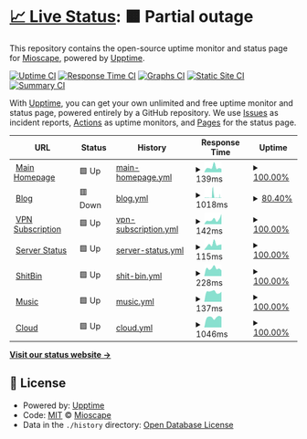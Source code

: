 # [📈 Live Status](https://status.ihya.dev): <!--live status--> **🟧 Partial outage**

This repository contains the open-source uptime monitor and status page for [Mioscape](https://ihya.dev), powered by [Upptime](https://github.com/upptime/upptime).

[![Uptime CI](https://github.com/mioscape/mioscape-uptime-status/workflows/Uptime%20CI/badge.svg)](https://github.com/mioscape/mioscape-uptime-status/actions?query=workflow%3A%22Uptime+CI%22)
[![Response Time CI](https://github.com/mioscape/mioscape-uptime-status/workflows/Response%20Time%20CI/badge.svg)](https://github.com/mioscape/mioscape-uptime-status/actions?query=workflow%3A%22Response+Time+CI%22)
[![Graphs CI](https://github.com/mioscape/mioscape-uptime-status/workflows/Graphs%20CI/badge.svg)](https://github.com/mioscape/mioscape-uptime-status/actions?query=workflow%3A%22Graphs+CI%22)
[![Static Site CI](https://github.com/mioscape/mioscape-uptime-status/workflows/Static%20Site%20CI/badge.svg)](https://github.com/mioscape/mioscape-uptime-status/actions?query=workflow%3A%22Static+Site+CI%22)
[![Summary CI](https://github.com/mioscape/mioscape-uptime-status/workflows/Summary%20CI/badge.svg)](https://github.com/mioscape/mioscape-uptime-status/actions?query=workflow%3A%22Summary+CI%22)

With [Upptime](https://upptime.js.org), you can get your own unlimited and free uptime monitor and status page, powered entirely by a GitHub repository. We use [Issues](https://github.com/mioscape/mioscape-uptime-status/issues) as incident reports, [Actions](https://github.com/mioscape/mioscape-uptime-status/actions) as uptime monitors, and [Pages](https://status.ihya.dev) for the status page.

<!--start: status pages-->
<!-- This summary is generated by Upptime (https://github.com/upptime/upptime) -->
<!-- Do not edit this manually, your changes will be overwritten -->
<!-- prettier-ignore -->
| URL | Status | History | Response Time | Uptime |
| --- | ------ | ------- | ------------- | ------ |
| <img alt="" src="https://icons.duckduckgo.com/ip3/ihya.dev.ico" height="13"> [Main Homepage](https://ihya.dev/) | 🟩 Up | [main-homepage.yml](https://github.com/mioscape/mioscape-uptime-status/commits/HEAD/history/main-homepage.yml) | <details><summary><img alt="Response time graph" src="./graphs/main-homepage/response-time-week.png" height="20"> 139ms</summary><br><a href="https://status.ihya.dev/history/main-homepage"><img alt="Response time 155" src="https://img.shields.io/endpoint?url=https%3A%2F%2Fraw.githubusercontent.com%2Fmioscape%2Fmioscape-uptime-status%2FHEAD%2Fapi%2Fmain-homepage%2Fresponse-time.json"></a><br><a href="https://status.ihya.dev/history/main-homepage"><img alt="24-hour response time 101" src="https://img.shields.io/endpoint?url=https%3A%2F%2Fraw.githubusercontent.com%2Fmioscape%2Fmioscape-uptime-status%2FHEAD%2Fapi%2Fmain-homepage%2Fresponse-time-day.json"></a><br><a href="https://status.ihya.dev/history/main-homepage"><img alt="7-day response time 139" src="https://img.shields.io/endpoint?url=https%3A%2F%2Fraw.githubusercontent.com%2Fmioscape%2Fmioscape-uptime-status%2FHEAD%2Fapi%2Fmain-homepage%2Fresponse-time-week.json"></a><br><a href="https://status.ihya.dev/history/main-homepage"><img alt="30-day response time 138" src="https://img.shields.io/endpoint?url=https%3A%2F%2Fraw.githubusercontent.com%2Fmioscape%2Fmioscape-uptime-status%2FHEAD%2Fapi%2Fmain-homepage%2Fresponse-time-month.json"></a><br><a href="https://status.ihya.dev/history/main-homepage"><img alt="1-year response time 155" src="https://img.shields.io/endpoint?url=https%3A%2F%2Fraw.githubusercontent.com%2Fmioscape%2Fmioscape-uptime-status%2FHEAD%2Fapi%2Fmain-homepage%2Fresponse-time-year.json"></a></details> | <details><summary><a href="https://status.ihya.dev/history/main-homepage">100.00%</a></summary><a href="https://status.ihya.dev/history/main-homepage"><img alt="All-time uptime 100.00%" src="https://img.shields.io/endpoint?url=https%3A%2F%2Fraw.githubusercontent.com%2Fmioscape%2Fmioscape-uptime-status%2FHEAD%2Fapi%2Fmain-homepage%2Fuptime.json"></a><br><a href="https://status.ihya.dev/history/main-homepage"><img alt="24-hour uptime 100.00%" src="https://img.shields.io/endpoint?url=https%3A%2F%2Fraw.githubusercontent.com%2Fmioscape%2Fmioscape-uptime-status%2FHEAD%2Fapi%2Fmain-homepage%2Fuptime-day.json"></a><br><a href="https://status.ihya.dev/history/main-homepage"><img alt="7-day uptime 100.00%" src="https://img.shields.io/endpoint?url=https%3A%2F%2Fraw.githubusercontent.com%2Fmioscape%2Fmioscape-uptime-status%2FHEAD%2Fapi%2Fmain-homepage%2Fuptime-week.json"></a><br><a href="https://status.ihya.dev/history/main-homepage"><img alt="30-day uptime 100.00%" src="https://img.shields.io/endpoint?url=https%3A%2F%2Fraw.githubusercontent.com%2Fmioscape%2Fmioscape-uptime-status%2FHEAD%2Fapi%2Fmain-homepage%2Fuptime-month.json"></a><br><a href="https://status.ihya.dev/history/main-homepage"><img alt="1-year uptime 100.00%" src="https://img.shields.io/endpoint?url=https%3A%2F%2Fraw.githubusercontent.com%2Fmioscape%2Fmioscape-uptime-status%2FHEAD%2Fapi%2Fmain-homepage%2Fuptime-year.json"></a></details>
| <img alt="" src="https://icons.duckduckgo.com/ip3/blog.ihya.dev.ico" height="13"> [Blog](https://blog.ihya.dev/) | 🟥 Down | [blog.yml](https://github.com/mioscape/mioscape-uptime-status/commits/HEAD/history/blog.yml) | <details><summary><img alt="Response time graph" src="./graphs/blog/response-time-week.png" height="20"> 1018ms</summary><br><a href="https://status.ihya.dev/history/blog"><img alt="Response time 987" src="https://img.shields.io/endpoint?url=https%3A%2F%2Fraw.githubusercontent.com%2Fmioscape%2Fmioscape-uptime-status%2FHEAD%2Fapi%2Fblog%2Fresponse-time.json"></a><br><a href="https://status.ihya.dev/history/blog"><img alt="24-hour response time 287" src="https://img.shields.io/endpoint?url=https%3A%2F%2Fraw.githubusercontent.com%2Fmioscape%2Fmioscape-uptime-status%2FHEAD%2Fapi%2Fblog%2Fresponse-time-day.json"></a><br><a href="https://status.ihya.dev/history/blog"><img alt="7-day response time 1018" src="https://img.shields.io/endpoint?url=https%3A%2F%2Fraw.githubusercontent.com%2Fmioscape%2Fmioscape-uptime-status%2FHEAD%2Fapi%2Fblog%2Fresponse-time-week.json"></a><br><a href="https://status.ihya.dev/history/blog"><img alt="30-day response time 615" src="https://img.shields.io/endpoint?url=https%3A%2F%2Fraw.githubusercontent.com%2Fmioscape%2Fmioscape-uptime-status%2FHEAD%2Fapi%2Fblog%2Fresponse-time-month.json"></a><br><a href="https://status.ihya.dev/history/blog"><img alt="1-year response time 987" src="https://img.shields.io/endpoint?url=https%3A%2F%2Fraw.githubusercontent.com%2Fmioscape%2Fmioscape-uptime-status%2FHEAD%2Fapi%2Fblog%2Fresponse-time-year.json"></a></details> | <details><summary><a href="https://status.ihya.dev/history/blog">80.40%</a></summary><a href="https://status.ihya.dev/history/blog"><img alt="All-time uptime 97.30%" src="https://img.shields.io/endpoint?url=https%3A%2F%2Fraw.githubusercontent.com%2Fmioscape%2Fmioscape-uptime-status%2FHEAD%2Fapi%2Fblog%2Fuptime.json"></a><br><a href="https://status.ihya.dev/history/blog"><img alt="24-hour uptime 16.75%" src="https://img.shields.io/endpoint?url=https%3A%2F%2Fraw.githubusercontent.com%2Fmioscape%2Fmioscape-uptime-status%2FHEAD%2Fapi%2Fblog%2Fuptime-day.json"></a><br><a href="https://status.ihya.dev/history/blog"><img alt="7-day uptime 80.40%" src="https://img.shields.io/endpoint?url=https%3A%2F%2Fraw.githubusercontent.com%2Fmioscape%2Fmioscape-uptime-status%2FHEAD%2Fapi%2Fblog%2Fuptime-week.json"></a><br><a href="https://status.ihya.dev/history/blog"><img alt="30-day uptime 92.92%" src="https://img.shields.io/endpoint?url=https%3A%2F%2Fraw.githubusercontent.com%2Fmioscape%2Fmioscape-uptime-status%2FHEAD%2Fapi%2Fblog%2Fuptime-month.json"></a><br><a href="https://status.ihya.dev/history/blog"><img alt="1-year uptime 97.30%" src="https://img.shields.io/endpoint?url=https%3A%2F%2Fraw.githubusercontent.com%2Fmioscape%2Fmioscape-uptime-status%2FHEAD%2Fapi%2Fblog%2Fuptime-year.json"></a></details>
| <img alt="" src="https://icons.duckduckgo.com/ip3/subscription.ihya.dev.ico" height="13"> [VPN Subscription](https://subscription.ihya.dev/) | 🟩 Up | [vpn-subscription.yml](https://github.com/mioscape/mioscape-uptime-status/commits/HEAD/history/vpn-subscription.yml) | <details><summary><img alt="Response time graph" src="./graphs/vpn-subscription/response-time-week.png" height="20"> 142ms</summary><br><a href="https://status.ihya.dev/history/vpn-subscription"><img alt="Response time 147" src="https://img.shields.io/endpoint?url=https%3A%2F%2Fraw.githubusercontent.com%2Fmioscape%2Fmioscape-uptime-status%2FHEAD%2Fapi%2Fvpn-subscription%2Fresponse-time.json"></a><br><a href="https://status.ihya.dev/history/vpn-subscription"><img alt="24-hour response time 306" src="https://img.shields.io/endpoint?url=https%3A%2F%2Fraw.githubusercontent.com%2Fmioscape%2Fmioscape-uptime-status%2FHEAD%2Fapi%2Fvpn-subscription%2Fresponse-time-day.json"></a><br><a href="https://status.ihya.dev/history/vpn-subscription"><img alt="7-day response time 142" src="https://img.shields.io/endpoint?url=https%3A%2F%2Fraw.githubusercontent.com%2Fmioscape%2Fmioscape-uptime-status%2FHEAD%2Fapi%2Fvpn-subscription%2Fresponse-time-week.json"></a><br><a href="https://status.ihya.dev/history/vpn-subscription"><img alt="30-day response time 148" src="https://img.shields.io/endpoint?url=https%3A%2F%2Fraw.githubusercontent.com%2Fmioscape%2Fmioscape-uptime-status%2FHEAD%2Fapi%2Fvpn-subscription%2Fresponse-time-month.json"></a><br><a href="https://status.ihya.dev/history/vpn-subscription"><img alt="1-year response time 147" src="https://img.shields.io/endpoint?url=https%3A%2F%2Fraw.githubusercontent.com%2Fmioscape%2Fmioscape-uptime-status%2FHEAD%2Fapi%2Fvpn-subscription%2Fresponse-time-year.json"></a></details> | <details><summary><a href="https://status.ihya.dev/history/vpn-subscription">100.00%</a></summary><a href="https://status.ihya.dev/history/vpn-subscription"><img alt="All-time uptime 100.00%" src="https://img.shields.io/endpoint?url=https%3A%2F%2Fraw.githubusercontent.com%2Fmioscape%2Fmioscape-uptime-status%2FHEAD%2Fapi%2Fvpn-subscription%2Fuptime.json"></a><br><a href="https://status.ihya.dev/history/vpn-subscription"><img alt="24-hour uptime 100.00%" src="https://img.shields.io/endpoint?url=https%3A%2F%2Fraw.githubusercontent.com%2Fmioscape%2Fmioscape-uptime-status%2FHEAD%2Fapi%2Fvpn-subscription%2Fuptime-day.json"></a><br><a href="https://status.ihya.dev/history/vpn-subscription"><img alt="7-day uptime 100.00%" src="https://img.shields.io/endpoint?url=https%3A%2F%2Fraw.githubusercontent.com%2Fmioscape%2Fmioscape-uptime-status%2FHEAD%2Fapi%2Fvpn-subscription%2Fuptime-week.json"></a><br><a href="https://status.ihya.dev/history/vpn-subscription"><img alt="30-day uptime 100.00%" src="https://img.shields.io/endpoint?url=https%3A%2F%2Fraw.githubusercontent.com%2Fmioscape%2Fmioscape-uptime-status%2FHEAD%2Fapi%2Fvpn-subscription%2Fuptime-month.json"></a><br><a href="https://status.ihya.dev/history/vpn-subscription"><img alt="1-year uptime 100.00%" src="https://img.shields.io/endpoint?url=https%3A%2F%2Fraw.githubusercontent.com%2Fmioscape%2Fmioscape-uptime-status%2FHEAD%2Fapi%2Fvpn-subscription%2Fuptime-year.json"></a></details>
| <img alt="" src="https://icons.duckduckgo.com/ip3/status.ihya.dev.ico" height="13"> [Server Status](https://status.ihya.dev/) | 🟩 Up | [server-status.yml](https://github.com/mioscape/mioscape-uptime-status/commits/HEAD/history/server-status.yml) | <details><summary><img alt="Response time graph" src="./graphs/server-status/response-time-week.png" height="20"> 115ms</summary><br><a href="https://status.ihya.dev/history/server-status"><img alt="Response time 139" src="https://img.shields.io/endpoint?url=https%3A%2F%2Fraw.githubusercontent.com%2Fmioscape%2Fmioscape-uptime-status%2FHEAD%2Fapi%2Fserver-status%2Fresponse-time.json"></a><br><a href="https://status.ihya.dev/history/server-status"><img alt="24-hour response time 115" src="https://img.shields.io/endpoint?url=https%3A%2F%2Fraw.githubusercontent.com%2Fmioscape%2Fmioscape-uptime-status%2FHEAD%2Fapi%2Fserver-status%2Fresponse-time-day.json"></a><br><a href="https://status.ihya.dev/history/server-status"><img alt="7-day response time 115" src="https://img.shields.io/endpoint?url=https%3A%2F%2Fraw.githubusercontent.com%2Fmioscape%2Fmioscape-uptime-status%2FHEAD%2Fapi%2Fserver-status%2Fresponse-time-week.json"></a><br><a href="https://status.ihya.dev/history/server-status"><img alt="30-day response time 134" src="https://img.shields.io/endpoint?url=https%3A%2F%2Fraw.githubusercontent.com%2Fmioscape%2Fmioscape-uptime-status%2FHEAD%2Fapi%2Fserver-status%2Fresponse-time-month.json"></a><br><a href="https://status.ihya.dev/history/server-status"><img alt="1-year response time 139" src="https://img.shields.io/endpoint?url=https%3A%2F%2Fraw.githubusercontent.com%2Fmioscape%2Fmioscape-uptime-status%2FHEAD%2Fapi%2Fserver-status%2Fresponse-time-year.json"></a></details> | <details><summary><a href="https://status.ihya.dev/history/server-status">100.00%</a></summary><a href="https://status.ihya.dev/history/server-status"><img alt="All-time uptime 100.00%" src="https://img.shields.io/endpoint?url=https%3A%2F%2Fraw.githubusercontent.com%2Fmioscape%2Fmioscape-uptime-status%2FHEAD%2Fapi%2Fserver-status%2Fuptime.json"></a><br><a href="https://status.ihya.dev/history/server-status"><img alt="24-hour uptime 100.00%" src="https://img.shields.io/endpoint?url=https%3A%2F%2Fraw.githubusercontent.com%2Fmioscape%2Fmioscape-uptime-status%2FHEAD%2Fapi%2Fserver-status%2Fuptime-day.json"></a><br><a href="https://status.ihya.dev/history/server-status"><img alt="7-day uptime 100.00%" src="https://img.shields.io/endpoint?url=https%3A%2F%2Fraw.githubusercontent.com%2Fmioscape%2Fmioscape-uptime-status%2FHEAD%2Fapi%2Fserver-status%2Fuptime-week.json"></a><br><a href="https://status.ihya.dev/history/server-status"><img alt="30-day uptime 100.00%" src="https://img.shields.io/endpoint?url=https%3A%2F%2Fraw.githubusercontent.com%2Fmioscape%2Fmioscape-uptime-status%2FHEAD%2Fapi%2Fserver-status%2Fuptime-month.json"></a><br><a href="https://status.ihya.dev/history/server-status"><img alt="1-year uptime 100.00%" src="https://img.shields.io/endpoint?url=https%3A%2F%2Fraw.githubusercontent.com%2Fmioscape%2Fmioscape-uptime-status%2FHEAD%2Fapi%2Fserver-status%2Fuptime-year.json"></a></details>
| <img alt="" src="https://icons.duckduckgo.com/ip3/shitbin.ihya.dev.ico" height="13"> [ShitBin](https://shitbin.ihya.dev/) | 🟩 Up | [shit-bin.yml](https://github.com/mioscape/mioscape-uptime-status/commits/HEAD/history/shit-bin.yml) | <details><summary><img alt="Response time graph" src="./graphs/shit-bin/response-time-week.png" height="20"> 228ms</summary><br><a href="https://status.ihya.dev/history/shit-bin"><img alt="Response time 275" src="https://img.shields.io/endpoint?url=https%3A%2F%2Fraw.githubusercontent.com%2Fmioscape%2Fmioscape-uptime-status%2FHEAD%2Fapi%2Fshit-bin%2Fresponse-time.json"></a><br><a href="https://status.ihya.dev/history/shit-bin"><img alt="24-hour response time 171" src="https://img.shields.io/endpoint?url=https%3A%2F%2Fraw.githubusercontent.com%2Fmioscape%2Fmioscape-uptime-status%2FHEAD%2Fapi%2Fshit-bin%2Fresponse-time-day.json"></a><br><a href="https://status.ihya.dev/history/shit-bin"><img alt="7-day response time 228" src="https://img.shields.io/endpoint?url=https%3A%2F%2Fraw.githubusercontent.com%2Fmioscape%2Fmioscape-uptime-status%2FHEAD%2Fapi%2Fshit-bin%2Fresponse-time-week.json"></a><br><a href="https://status.ihya.dev/history/shit-bin"><img alt="30-day response time 232" src="https://img.shields.io/endpoint?url=https%3A%2F%2Fraw.githubusercontent.com%2Fmioscape%2Fmioscape-uptime-status%2FHEAD%2Fapi%2Fshit-bin%2Fresponse-time-month.json"></a><br><a href="https://status.ihya.dev/history/shit-bin"><img alt="1-year response time 275" src="https://img.shields.io/endpoint?url=https%3A%2F%2Fraw.githubusercontent.com%2Fmioscape%2Fmioscape-uptime-status%2FHEAD%2Fapi%2Fshit-bin%2Fresponse-time-year.json"></a></details> | <details><summary><a href="https://status.ihya.dev/history/shit-bin">100.00%</a></summary><a href="https://status.ihya.dev/history/shit-bin"><img alt="All-time uptime 100.00%" src="https://img.shields.io/endpoint?url=https%3A%2F%2Fraw.githubusercontent.com%2Fmioscape%2Fmioscape-uptime-status%2FHEAD%2Fapi%2Fshit-bin%2Fuptime.json"></a><br><a href="https://status.ihya.dev/history/shit-bin"><img alt="24-hour uptime 100.00%" src="https://img.shields.io/endpoint?url=https%3A%2F%2Fraw.githubusercontent.com%2Fmioscape%2Fmioscape-uptime-status%2FHEAD%2Fapi%2Fshit-bin%2Fuptime-day.json"></a><br><a href="https://status.ihya.dev/history/shit-bin"><img alt="7-day uptime 100.00%" src="https://img.shields.io/endpoint?url=https%3A%2F%2Fraw.githubusercontent.com%2Fmioscape%2Fmioscape-uptime-status%2FHEAD%2Fapi%2Fshit-bin%2Fuptime-week.json"></a><br><a href="https://status.ihya.dev/history/shit-bin"><img alt="30-day uptime 100.00%" src="https://img.shields.io/endpoint?url=https%3A%2F%2Fraw.githubusercontent.com%2Fmioscape%2Fmioscape-uptime-status%2FHEAD%2Fapi%2Fshit-bin%2Fuptime-month.json"></a><br><a href="https://status.ihya.dev/history/shit-bin"><img alt="1-year uptime 100.00%" src="https://img.shields.io/endpoint?url=https%3A%2F%2Fraw.githubusercontent.com%2Fmioscape%2Fmioscape-uptime-status%2FHEAD%2Fapi%2Fshit-bin%2Fuptime-year.json"></a></details>
| <img alt="" src="https://icons.duckduckgo.com/ip3/music.ihya.dev.ico" height="13"> [Music](https://music.ihya.dev/) | 🟩 Up | [music.yml](https://github.com/mioscape/mioscape-uptime-status/commits/HEAD/history/music.yml) | <details><summary><img alt="Response time graph" src="./graphs/music/response-time-week.png" height="20"> 137ms</summary><br><a href="https://status.ihya.dev/history/music"><img alt="Response time 141" src="https://img.shields.io/endpoint?url=https%3A%2F%2Fraw.githubusercontent.com%2Fmioscape%2Fmioscape-uptime-status%2FHEAD%2Fapi%2Fmusic%2Fresponse-time.json"></a><br><a href="https://status.ihya.dev/history/music"><img alt="24-hour response time 137" src="https://img.shields.io/endpoint?url=https%3A%2F%2Fraw.githubusercontent.com%2Fmioscape%2Fmioscape-uptime-status%2FHEAD%2Fapi%2Fmusic%2Fresponse-time-day.json"></a><br><a href="https://status.ihya.dev/history/music"><img alt="7-day response time 137" src="https://img.shields.io/endpoint?url=https%3A%2F%2Fraw.githubusercontent.com%2Fmioscape%2Fmioscape-uptime-status%2FHEAD%2Fapi%2Fmusic%2Fresponse-time-week.json"></a><br><a href="https://status.ihya.dev/history/music"><img alt="30-day response time 143" src="https://img.shields.io/endpoint?url=https%3A%2F%2Fraw.githubusercontent.com%2Fmioscape%2Fmioscape-uptime-status%2FHEAD%2Fapi%2Fmusic%2Fresponse-time-month.json"></a><br><a href="https://status.ihya.dev/history/music"><img alt="1-year response time 141" src="https://img.shields.io/endpoint?url=https%3A%2F%2Fraw.githubusercontent.com%2Fmioscape%2Fmioscape-uptime-status%2FHEAD%2Fapi%2Fmusic%2Fresponse-time-year.json"></a></details> | <details><summary><a href="https://status.ihya.dev/history/music">100.00%</a></summary><a href="https://status.ihya.dev/history/music"><img alt="All-time uptime 100.00%" src="https://img.shields.io/endpoint?url=https%3A%2F%2Fraw.githubusercontent.com%2Fmioscape%2Fmioscape-uptime-status%2FHEAD%2Fapi%2Fmusic%2Fuptime.json"></a><br><a href="https://status.ihya.dev/history/music"><img alt="24-hour uptime 100.00%" src="https://img.shields.io/endpoint?url=https%3A%2F%2Fraw.githubusercontent.com%2Fmioscape%2Fmioscape-uptime-status%2FHEAD%2Fapi%2Fmusic%2Fuptime-day.json"></a><br><a href="https://status.ihya.dev/history/music"><img alt="7-day uptime 100.00%" src="https://img.shields.io/endpoint?url=https%3A%2F%2Fraw.githubusercontent.com%2Fmioscape%2Fmioscape-uptime-status%2FHEAD%2Fapi%2Fmusic%2Fuptime-week.json"></a><br><a href="https://status.ihya.dev/history/music"><img alt="30-day uptime 100.00%" src="https://img.shields.io/endpoint?url=https%3A%2F%2Fraw.githubusercontent.com%2Fmioscape%2Fmioscape-uptime-status%2FHEAD%2Fapi%2Fmusic%2Fuptime-month.json"></a><br><a href="https://status.ihya.dev/history/music"><img alt="1-year uptime 100.00%" src="https://img.shields.io/endpoint?url=https%3A%2F%2Fraw.githubusercontent.com%2Fmioscape%2Fmioscape-uptime-status%2FHEAD%2Fapi%2Fmusic%2Fuptime-year.json"></a></details>
| <img alt="" src="https://icons.duckduckgo.com/ip3/cloud.ihya.dev.ico" height="13"> [Cloud](https://cloud.ihya.dev/) | 🟩 Up | [cloud.yml](https://github.com/mioscape/mioscape-uptime-status/commits/HEAD/history/cloud.yml) | <details><summary><img alt="Response time graph" src="./graphs/cloud/response-time-week.png" height="20"> 1046ms</summary><br><a href="https://status.ihya.dev/history/cloud"><img alt="Response time 1462" src="https://img.shields.io/endpoint?url=https%3A%2F%2Fraw.githubusercontent.com%2Fmioscape%2Fmioscape-uptime-status%2FHEAD%2Fapi%2Fcloud%2Fresponse-time.json"></a><br><a href="https://status.ihya.dev/history/cloud"><img alt="24-hour response time 1093" src="https://img.shields.io/endpoint?url=https%3A%2F%2Fraw.githubusercontent.com%2Fmioscape%2Fmioscape-uptime-status%2FHEAD%2Fapi%2Fcloud%2Fresponse-time-day.json"></a><br><a href="https://status.ihya.dev/history/cloud"><img alt="7-day response time 1046" src="https://img.shields.io/endpoint?url=https%3A%2F%2Fraw.githubusercontent.com%2Fmioscape%2Fmioscape-uptime-status%2FHEAD%2Fapi%2Fcloud%2Fresponse-time-week.json"></a><br><a href="https://status.ihya.dev/history/cloud"><img alt="30-day response time 1122" src="https://img.shields.io/endpoint?url=https%3A%2F%2Fraw.githubusercontent.com%2Fmioscape%2Fmioscape-uptime-status%2FHEAD%2Fapi%2Fcloud%2Fresponse-time-month.json"></a><br><a href="https://status.ihya.dev/history/cloud"><img alt="1-year response time 1462" src="https://img.shields.io/endpoint?url=https%3A%2F%2Fraw.githubusercontent.com%2Fmioscape%2Fmioscape-uptime-status%2FHEAD%2Fapi%2Fcloud%2Fresponse-time-year.json"></a></details> | <details><summary><a href="https://status.ihya.dev/history/cloud">100.00%</a></summary><a href="https://status.ihya.dev/history/cloud"><img alt="All-time uptime 99.99%" src="https://img.shields.io/endpoint?url=https%3A%2F%2Fraw.githubusercontent.com%2Fmioscape%2Fmioscape-uptime-status%2FHEAD%2Fapi%2Fcloud%2Fuptime.json"></a><br><a href="https://status.ihya.dev/history/cloud"><img alt="24-hour uptime 100.00%" src="https://img.shields.io/endpoint?url=https%3A%2F%2Fraw.githubusercontent.com%2Fmioscape%2Fmioscape-uptime-status%2FHEAD%2Fapi%2Fcloud%2Fuptime-day.json"></a><br><a href="https://status.ihya.dev/history/cloud"><img alt="7-day uptime 100.00%" src="https://img.shields.io/endpoint?url=https%3A%2F%2Fraw.githubusercontent.com%2Fmioscape%2Fmioscape-uptime-status%2FHEAD%2Fapi%2Fcloud%2Fuptime-week.json"></a><br><a href="https://status.ihya.dev/history/cloud"><img alt="30-day uptime 100.00%" src="https://img.shields.io/endpoint?url=https%3A%2F%2Fraw.githubusercontent.com%2Fmioscape%2Fmioscape-uptime-status%2FHEAD%2Fapi%2Fcloud%2Fuptime-month.json"></a><br><a href="https://status.ihya.dev/history/cloud"><img alt="1-year uptime 99.99%" src="https://img.shields.io/endpoint?url=https%3A%2F%2Fraw.githubusercontent.com%2Fmioscape%2Fmioscape-uptime-status%2FHEAD%2Fapi%2Fcloud%2Fuptime-year.json"></a></details>

<!--end: status pages-->

[**Visit our status website →**](https://status.ihya.dev)

## 📄 License

- Powered by: [Upptime](https://github.com/upptime/upptime)
- Code: [MIT](./LICENSE) © [Mioscape](https://ihya.dev)
- Data in the `./history` directory: [Open Database License](https://opendatacommons.org/licenses/odbl/1-0/)
